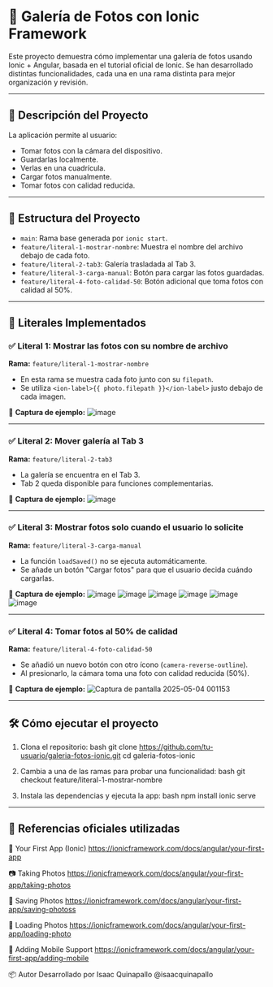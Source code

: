 # 📸 Galería de Fotos con Ionic Framework
Este proyecto demuestra cómo implementar una galería de fotos usando Ionic + Angular, basada en el tutorial oficial de Ionic. Se han desarrollado distintas funcionalidades, cada una en una rama distinta para mejor organización y revisión.

---

## 🚀 Descripción del Proyecto

La aplicación permite al usuario:

- Tomar fotos con la cámara del dispositivo.
- Guardarlas localmente.
- Verlas en una cuadrícula.
- Cargar fotos manualmente.
- Tomar fotos con calidad reducida.

---

## 🌿 Estructura del Proyecto

- `main`: Rama base generada por `ionic start`.
- `feature/literal-1-mostrar-nombre`: Muestra el nombre del archivo debajo de cada foto.
- `feature/literal-2-tab3`: Galería trasladada al Tab 3.
- `feature/literal-3-carga-manual`: Botón para cargar las fotos guardadas.
- `feature/literal-4-foto-calidad-50`: Botón adicional que toma fotos con calidad al 50%.

---

## 🧩 Literales Implementados

### ✅ Literal 1: Mostrar las fotos con su nombre de archivo

**Rama:** `feature/literal-1-mostrar-nombre`

- En esta rama se muestra cada foto junto con su `filepath`.
- Se utiliza `<ion-label>{{ photo.filepath }}</ion-label>` justo debajo de cada imagen.

📸 **Captura de ejemplo:**
![image](https://github.com/user-attachments/assets/715dd08e-3488-4d10-a6ef-709da93eba4b)

---

### ✅ Literal 2: Mover galería al Tab 3

**Rama:** `feature/literal-2-tab3`

- La galería se encuentra en el Tab 3.
- Tab 2 queda disponible para funciones complementarias.

📸 **Captura de ejemplo:**
![image](https://github.com/user-attachments/assets/1b578a20-8764-4a9f-ae8a-5e92b696b71c)

---

### ✅ Literal 3: Mostrar fotos solo cuando el usuario lo solicite

**Rama:** `feature/literal-3-carga-manual`

- La función `loadSaved()` no se ejecuta automáticamente.
- Se añade un botón "Cargar fotos" para que el usuario decida cuándo cargarlas.

📸 **Captura de ejemplo:**
![image](https://github.com/user-attachments/assets/a1afd877-c22d-4fe7-bd59-42147ab73542)
![image](https://github.com/user-attachments/assets/6473aa41-7928-4b1d-83c5-efd3249468ba)
![image](https://github.com/user-attachments/assets/20fa2fcd-a559-4e53-85c3-cfaa2a803400)
![image](https://github.com/user-attachments/assets/4ac853e3-15fb-4b95-b29f-ea1f8251db36)
![image](https://github.com/user-attachments/assets/fc208e55-a390-45bf-9fa9-532722035096)
![image](https://github.com/user-attachments/assets/3e4bf94e-a436-43ca-a1e1-5219d6e2cb65)


---

### ✅ Literal 4: Tomar fotos al 50% de calidad

**Rama:** `feature/literal-4-foto-calidad-50`

- Se añadió un nuevo botón con otro ícono (`camera-reverse-outline`).
- Al presionarlo, la cámara toma una foto con calidad reducida (50%).

📸 **Captura de ejemplo:**
![Captura de pantalla 2025-05-04 001153](https://github.com/user-attachments/assets/7cbbd0cc-4117-4141-9285-13d32762536a)


---

## 🛠️ Cómo ejecutar el proyecto

1. Clona el repositorio:
bash
git clone https://github.com/tu-usuario/galeria-fotos-ionic.git
cd galeria-fotos-ionic


2. Cambia a una de las ramas para probar una funcionalidad:
bash
git checkout feature/literal-1-mostrar-nombre

3. Instala las dependencias y ejecuta la app:
bash
npm install
ionic serve

---

## 🔗 Referencias oficiales utilizadas
📘 Your First App (Ionic)
https://ionicframework.com/docs/angular/your-first-app


📷 Taking Photos
https://ionicframework.com/docs/angular/your-first-app/taking-photos


💾 Saving Photos
https://ionicframework.com/docs/angular/your-first-app/saving-photoss


🔁 Loading Photos
https://ionicframework.com/docs/angular/your-first-app/loading-photo


📱 Adding Mobile Support
https://ionicframework.com/docs/angular/your-first-app/adding-mobile


📦 Autor
Desarrollado por Isaac Quinapallo
@isaacquinapallo
